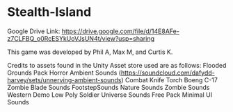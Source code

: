 # Stealth-Island
Google Drive Link: https://drive.google.com/file/d/14E8AFe-z7CLFBQ_o0RcESYkUoVJsUN4t/view?usp=sharing

This game was developed by Phil A, Max M, and Curtis K.

Credits to assets found in the Unity Asset store used are as follows:
	Flooded Grounds Pack
	Horror Ambient Sounds (https://soundcloud.com/dafydd-harvey/sets/unnerving-ambient-sounds)
	Combat Knife
	Torch
	Boeng C-17
	Zombie
	Blade Sounds
	FootstepSounds
	Nature Sounds
	Zombie Sounds
	Western Demo
	Low Poly Soldier
	Universe Sounds Free Pack
	Minimal UI Sounds
